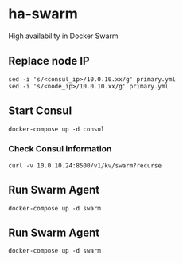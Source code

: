 # ha-swarm

High availability in Docker Swarm

## Replace node IP

```
sed -i 's/<consul_ip>/10.0.10.xx/g' primary.yml
sed -i 's/<node_ip>/10.0.10.xx/g' primary.yml
```

## Start Consul

```
docker-compose up -d consul
```

### Check Consul information

```
curl -v 10.0.10.24:8500/v1/kv/swarm?recurse
```

## Run Swarm Agent

```
docker-compose up -d swarm
```

## Run Swarm Agent

```
docker-compose up -d swarm
```